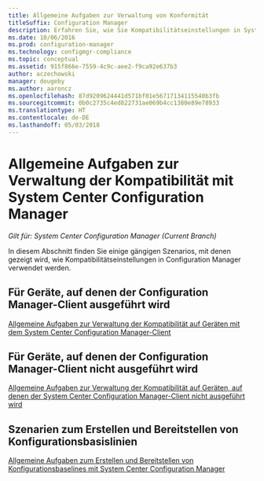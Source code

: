 ```yaml
---
title: Allgemeine Aufgaben zur Verwaltung von Konformität
titleSuffix: Configuration Manager
description: Erfahren Sie, wie Sie Kompatibilitätseinstellungen in System Center Configuration Manager verwenden.
ms.date: 10/06/2016
ms.prod: configuration-manager
ms.technology: configmgr-compliance
ms.topic: conceptual
ms.assetid: 915f866e-7559-4c9c-aee2-f9ca92e637b3
author: aczechowski
manager: dougeby
ms.author: aaroncz
ms.openlocfilehash: 87d9209624441d571bf01e56717134115540b3fb
ms.sourcegitcommit: 0b0c2735c4ed822731ae069b4cc1380e89e78933
ms.translationtype: HT
ms.contentlocale: de-DE
ms.lasthandoff: 05/03/2018
---
```

# <a name="common-tasks-for-managing-compliance-with-system-center-configuration-manager"></a>Allgemeine Aufgaben zur Verwaltung der Kompatibilität mit System Center Configuration Manager

*Gilt für: System Center Configuration Manager (Current Branch)*

In diesem Abschnitt finden Sie einige gängigen Szenarios, mit denen gezeigt wird, wie Kompatibilitätseinstellungen in Configuration Manager verwendet werden.  

## <a name="for-devices-that-run-the-configuration-manager-client"></a>Für Geräte, auf denen der Configuration Manager-Client ausgeführt wird  
 [Allgemeine Aufgaben zur Verwaltung der Kompatibilität auf Geräten mit dem System Center Configuration Manager-Client](../../compliance/plan-design/common-tasks-for-managing-compliance-on-devices-with-the-client.md)  

## <a name="for-devices-that-do-not-run-the-configuration-manager-client"></a>Für Geräte, auf denen der Configuration Manager-Client nicht ausgeführt wird  
 [Allgemeine Aufgaben zur Verwaltung der Kompatibilität auf Geräten, auf denen der System Center Configuration Manager-Client nicht ausgeführt wird](../../compliance/plan-design/common-tasks-for-managing-compliance-on-devices-not-running-the-client.md)  

## <a name="scenarios-for-creating-and-deploying-configuration-baselines"></a>Szenarien zum Erstellen und Bereitstellen von Konfigurationsbasislinien  
 [Allgemeine Aufgaben zum Erstellen und Bereitstellen von Konfigurationsbaselines mit System Center Configuration Manager](../../compliance/plan-design/common-tasks-for-creating-and-deploying-configuration-baselines.md)  
